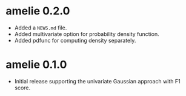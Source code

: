 # amelie 0.2.0

* Added a `NEWS.md` file.
* Added multivariate option for probability density function.
* Added pdfunc for computing density separately.

# amelie 0.1.0

* Initial release supporting the univariate Gaussian approach with F1 score.